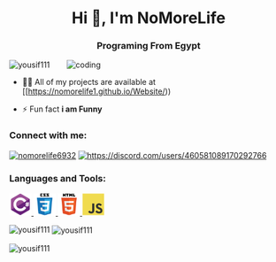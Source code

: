 <h1 align="center">Hi 👋, I'm NoMoreLife</h1>
<h3 align="center">Programing From Egypt</h3>
<img align="right" alt="coding" width="400" src="https://user-images.githubusercontent.com/55389276/140866485-8fb1c876-9a8f-4d6a-98dc-08c4981eaf70.gif">

<p align="left"> <img src="https://komarev.com/ghpvc/?username=yousif111&label=Profile%20views&color=0e75b6&style=flat" alt="yousif111" /> </p>

- 👨‍💻 All of my projects are available at [[https://nomorelife1.github.io/Website/))

- ⚡ Fun fact **i am Funny**

<h3 align="left">Connect with me:</h3>
<p align="left">
<a href="https://www.youtube.com/@nomorelife6932/videos" target="blank"><img align="center" src="https://raw.githubusercontent.com/rahuldkjain/github-profile-readme-generator/master/src/images/icons/Social/youtube.svg" alt="nomorelife6932" height="30" width="40" /></a>
<a href="https://discord.com/users/460581089170292766" target="blank"><img align="center" src="https://raw.githubusercontent.com/rahuldkjain/github-profile-readme-generator/master/src/images/icons/Social/discord.svg" alt="https://discord.com/users/460581089170292766" height="30" width="40" /></a>
</p>

<h3 align="left">Languages and Tools:</h3>
<p align="left"> <a href="https://www.w3schools.com/cs/" target="_blank" rel="noreferrer"> <img src="https://raw.githubusercontent.com/devicons/devicon/master/icons/csharp/csharp-original.svg" alt="csharp" width="40" height="40"/> </a> <a href="https://www.w3schools.com/css/" target="_blank" rel="noreferrer"> <img src="https://raw.githubusercontent.com/devicons/devicon/master/icons/css3/css3-original-wordmark.svg" alt="css3" width="40" height="40"/> </a> <a href="https://www.w3.org/html/" target="_blank" rel="noreferrer"> <img src="https://raw.githubusercontent.com/devicons/devicon/master/icons/html5/html5-original-wordmark.svg" alt="html5" width="40" height="40"/> </a> <a href="https://developer.mozilla.org/en-US/docs/Web/JavaScript" target="_blank" rel="noreferrer"> <img src="https://raw.githubusercontent.com/devicons/devicon/master/icons/javascript/javascript-original.svg" alt="javascript" width="40" height="40"/> </a> </p>

<p><img align="left" src="https://github-readme-stats.vercel.app/api/top-langs?username=yousif111&show_icons=true&locale=en&layout=compact" alt="yousif111" /></p>

<p>&nbsp;<img align="center" src="https://github-readme-stats.vercel.app/api?username=yousif111&show_icons=true&locale=en" alt="yousif111" /></p>

<p><img align="center" src="https://github-readme-streak-stats.herokuapp.com/?user=yousif111&" alt="yousif111" /></p>
